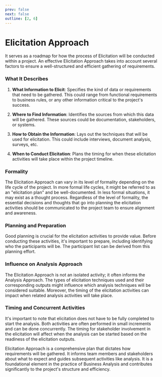 ```yaml
---
prev: false
next: false
outline: [2, 6]
---
```


# Elicitation Approach

It serves as a roadmap for how the process of Elicitation will be conducted within a project. An effective Elicitation Approach takes into account several factors to ensure a well-structured and efficient gathering of requirements.

### What It Describes

1. **What Information to Elicit**: Specifies the kind of data or requirements that need to be gathered. This could range from functional requirements to business rules, or any other information critical to the project's success.
2. **Where to Find Information**: Identifies the sources from which this data will be gathered. These sources could be documentation, stakeholders, or systems.

3. **How to Obtain the Information**: Lays out the techniques that will be used for elicitation. This could include interviews, document analysis, surveys, etc.

4. **When to Conduct Elicitation**: Plans the timing for when these elicitation activities will take place within the project timeline.

### Formality

The Elicitation Approach can vary in its level of formality depending on the life cycle of the project. In more formal life cycles, it might be referred to as an "elicitation plan" and be well-documented. In less formal situations, it may exist as a thought process. Regardless of the level of formality, the essential decisions and thoughts that go into planning the elicitation activities should be communicated to the project team to ensure alignment and awareness.

### Planning and Preparation

Good planning is crucial for the elicitation activities to provide value. Before conducting these activities, it's important to prepare, including identifying who the participants will be. The participant list can be derived from this planning effort.

### Influence on Analysis Approach

The Elicitation Approach is not an isolated activity; it often informs the Analysis Approach. The types of elicitation techniques used and their corresponding outputs might influence which analysis techniques will be considered suitable. Moreover, the timing of the elicitation activities can impact when related analysis activities will take place.

### Timing and Concurrent Activities

It's important to note that elicitation does not have to be fully completed to start the analysis. Both activities are often performed in small increments and can be done concurrently. The timing for stakeholder involvement in the elicitation will affect when the analysis can be started based on the readiness of the elicitation outputs.

Elicitation Approach is a comprehensive plan that dictates how requirements will be gathered. It informs team members and stakeholders about what to expect and guides subsequent activities like analysis. It is a foundational element in the practice of Business Analysis and contributes significantly to the project's structure and efficiency.
